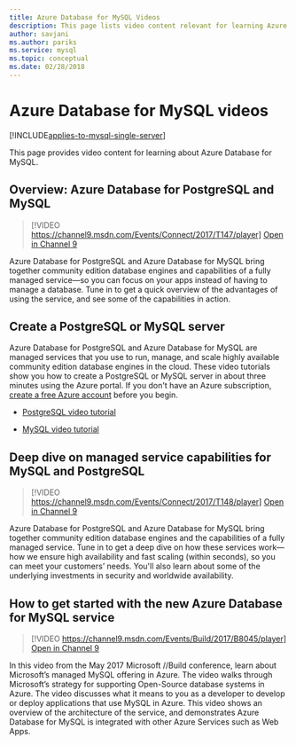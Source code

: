 ```yaml
---
title: Azure Database for MySQL Videos
description: This page lists video content relevant for learning Azure Database for MySQL, Microsoft’s managed MySQL offering in Azure.
author: savjani
ms.author: pariks
ms.service: mysql
ms.topic: conceptual
ms.date: 02/28/2018
---
```

# Azure Database for MySQL videos

[!INCLUDE[applies-to-mysql-single-server](includes/applies-to-mysql-single-server.md)]

This page provides video content for learning about Azure Database for MySQL.

## Overview: Azure Database for PostgreSQL and MySQL

>[!VIDEO https://channel9.msdn.com/Events/Connect/2017/T147/player]
[Open in Channel 9](https://channel9.msdn.com/Events/Connect/2017/T147)

Azure Database for PostgreSQL and Azure Database for MySQL bring together community edition database engines and capabilities of a fully managed service—so you can focus on your apps instead of having to manage a database. Tune in to get a quick overview of the advantages of using the service, and see some of the capabilities in action.

## Create a PostgreSQL or MySQL server
Azure Database for PostgreSQL and Azure Database for MySQL are managed services that you use to run, manage, and scale highly available community edition database engines in the cloud. These video tutorials show you how to create a PostgreSQL or MySQL server in about three minutes using the Azure portal. If you don't have an Azure subscription, [create a free Azure account](https://azure.microsoft.com/free/) before you begin.

* [PostgreSQL video tutorial](https://azure.microsoft.com/resources/videos/create-an-azure-database-for-postgresql-server-in-the-azure-portal)

* [MySQL video tutorial](https://azure.microsoft.com/resources/videos/create-an-azure-database-for-mysql-server-by-using-the-azure-portal)

## Deep dive on managed service capabilities for MySQL and PostgreSQL

>[!VIDEO https://channel9.msdn.com/Events/Connect/2017/T148/player]
[Open in Channel 9](https://channel9.msdn.com/Events/Connect/2017/T148)

Azure Database for PostgreSQL and Azure Database for MySQL bring together community edition database engines and the capabilities of a fully managed service. Tune in to get a deep dive on how these services work—how we ensure high availability and fast scaling (within seconds), so you can meet your customers’ needs. You'll also learn about some of the underlying investments in security and worldwide availability.

## How to get started with the new Azure Database for MySQL service

>[!VIDEO https://channel9.msdn.com/Events/Build/2017/B8045/player]
[Open in Channel 9](https://channel9.msdn.com/events/Build/2017/B8045)

In this video from the May 2017 Microsoft //Build conference, learn about Microsoft’s managed MySQL offering in Azure. The video walks through Microsoft’s strategy for supporting Open-Source database systems in Azure. The video discusses what it means to you as a developer to develop or deploy applications that use MySQL in Azure. This video shows an overview of the architecture of the service, and demonstrates Azure Database for MySQL is integrated with other Azure Services such as Web Apps.
